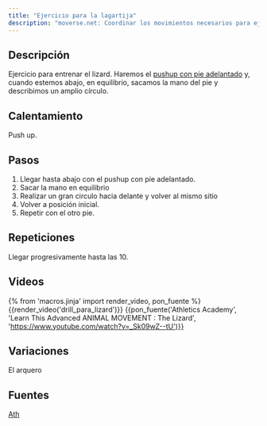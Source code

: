 ```yaml
---
title: "Ejercicio para la lagartija"
description: "moverse.net: Coordinar los movimientos necesarios para ejecutar la lagartija"
---
```


## Descripción

Ejercicio para entrenar el lizard. Haremos el [pushup con pie adelantado](ejercicios/pushup_pie_adelantado/) y, cuando estemos abajo, en equilibrio, sacamos la mano del pie y describimos un amplio círculo.

## Calentamiento

Push up.

## Pasos

1. Llegar hasta abajo con el pushup con pie adelantado.
2. Sacar la mano en equilibrio
3. Realizar un gran circulo hacia delante y volver al mismo sitio
4. Volver a posición inicial.
5. Repetir con el otro pie.

## Repeticiones

Llegar progresivamente hasta las 10.

## Videos

{% from 'macros.jinja' import render_video, pon_fuente %}
{{render_video('drill_para_lizard')}}
{{pon_fuente('Athletics Academy', 'Learn This Advanced ANIMAL MOVEMENT : The Lizard', 'https://www.youtube.com/watch?v=_Sk09wZ--tU')}}

## Variaciones

El arquero

## Fuentes

[Ath](/varios/fuentes/#ath)